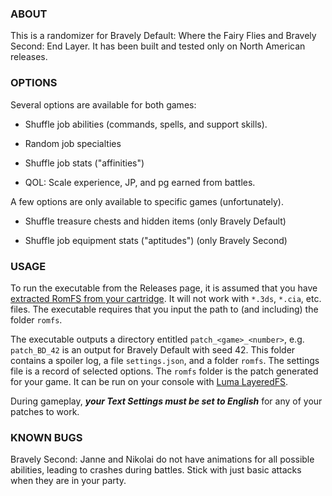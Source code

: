 ### ABOUT

This is a randomizer for Bravely Default: Where the Fairy Flies and
Bravely Second: End Layer. It has been built and tested only on North
American releases.

### OPTIONS

Several options are available for both games:

- Shuffle job abilities (commands, spells, and support skills).

- Random job specialties

- Shuffle job stats ("affinities")

- QOL: Scale experience, JP, and pg earned from battles.

A few options are only available to specific games (unfortunately).

- Shuffle treasure chests and hidden items (only Bravely Default)

- Shuffle job equipment stats ("aptitudes") (only Bravely Second)


### USAGE

To run the executable from the Releases page, it is assumed that you
have [extracted RomFS from your
cartridge](https://gist.github.com/PixelSergey/73d0a4bc1437dbaa53a1d1ce849fdda1).
It will not work with `*.3ds`, `*.cia`, etc. files. The executable
requires that you input the path to (and including) the folder
`romfs`.

The executable outputs a directory entitled
```patch_<game>_<number>```, e.g. ```patch_BD_42``` is an output for
Bravely Default with seed 42. This folder contains a spoiler log, a
file `settings.json`, and a folder `romfs`. The settings file is a
record of selected options. The `romfs` folder is the patch generated
for your game. It can be run on your console with [Luma
LayeredFS](https://gist.github.com/PixelSergey/5dbb4a9b90d290736353fa58e4fcbb42).

During gameplay, _**your Text Settings must be set to English**_ for any of your patches to work.

### KNOWN BUGS

Bravely Second: Janne and Nikolai do not have animations for all possible abilities, leading to crashes during battles. Stick with just basic attacks when they are in your party.
